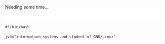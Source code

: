 
<p>Needing some time...</p>
<img src="img/lgr.gif">
<br>

```shell
#!/bin/bash

jvb="information systems and student of GNU/Linux"

```

<!--
**jvbwzz/jvbwzz** is a ✨ _special_ ✨ repository because its `README.md` (this file) appears on your GitHub profile.
Here are some ideas to get you started:
- 🔭 I’m currently working on ...
- 🌱 I’m currently learning ...
- 👯 I’m looking to collaborate on ...
- 🤔 I’m looking for help with ...
- 💬 Ask me about ...
- 📫 How to reach me: ...
- 😄 Pronouns: ...
- ⚡ Fun fact: ...
-->
